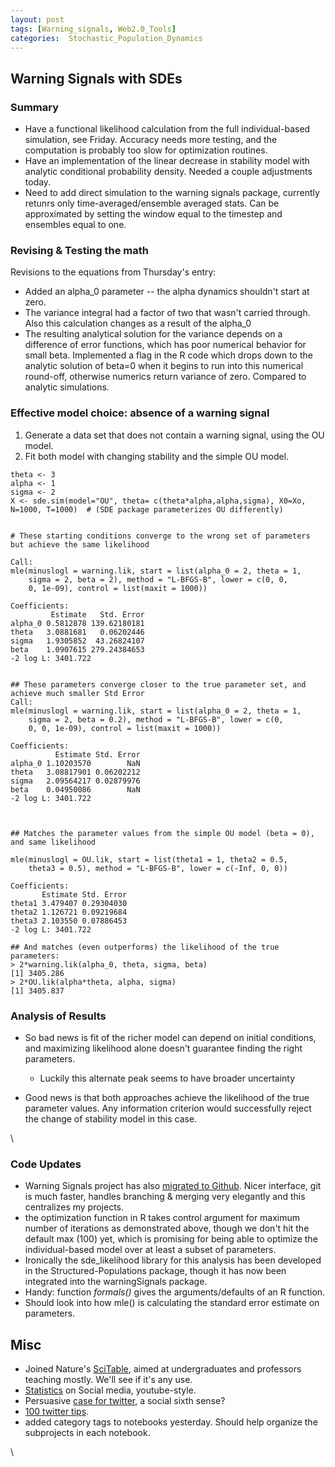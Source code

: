 ```yaml
---
layout: post
tags: [Warning_signals, Web2.0_Tools]
categories:  Stochastic_Population_Dynamics
---
```






 





Warning Signals with SDEs
-------------------------

### Summary

-   Have a functional likelihood calculation from the full
    individual-based simulation, see Friday. Accuracy needs more
    testing, and the computation is probably too slow for optimization
    routines.
-   Have an implementation of the linear decrease in stability model
    with analytic conditional probability density. Needed a couple
    adjustments today.
-   Need to add direct simulation to the warning signals package,
    currently retunrs only time-averaged/ensemble averaged stats. Can be
    approximated by setting the window equal to the timestep and
    ensembles equal to one.

### Revising & Testing the math

Revisions to the equations from Thursday's entry:

-   Added an alpha\_0 parameter -- the alpha dynamics shouldn't start at
    zero.
-   The variance integral had a factor of two that wasn't carried
    through. Also this calculation changes as a result of the alpha\_0
-   The resulting analytical solution for the variance depends on a
    difference of error functions, which has poor numerical behavior for
    small beta. Implemented a flag in the R code which drops down to the
    analytic solution of beta=0 when it begins to run into this
    numerical round-off, otherwise numerics return variance of zero.
    Compared to analytic simulations.

### Effective model choice: absence of a warning signal

1.  Generate a data set that does not contain a warning signal, using
    the OU model.
2.  Fit both model with changing stability and the simple OU model.

~~~~ {.de1}
theta <- 3
alpha <- 1
sigma <- 2
X <- sde.sim(model="OU", theta= c(theta*alpha,alpha,sigma), X0=Xo, N=1000, T=1000)  # (SDE package parameterizes OU differently)
 
 
# These starting conditions converge to the wrong set of parameters but achieve the same likelihood
 
Call:
mle(minuslogl = warning.lik, start = list(alpha_0 = 2, theta = 1, 
    sigma = 2, beta = 2), method = "L-BFGS-B", lower = c(0, 0, 
    0, 1e-09), control = list(maxit = 1000))
 
Coefficients:
         Estimate   Std. Error
alpha_0 0.5812878 139.62180181
theta   3.0881681   0.06202446
sigma   1.9305852  43.26824107
beta    1.0907615 279.24384653
-2 log L: 3401.722 
 
 
## These parameters converge closer to the true parameter set, and achieve much smaller Std Error
Call:
mle(minuslogl = warning.lik, start = list(alpha_0 = 2, theta = 1, 
    sigma = 2, beta = 0.2), method = "L-BFGS-B", lower = c(0, 
    0, 0, 1e-09), control = list(maxit = 1000))
 
Coefficients:
          Estimate Std. Error
alpha_0 1.10203570        NaN
theta   3.08817901 0.06202212
sigma   2.09564217 0.02879976
beta    0.04950086        NaN
-2 log L: 3401.722 
 
 
 
## Matches the parameter values from the simple OU model (beta = 0), and same likelihood
 
mle(minuslogl = OU.lik, start = list(theta1 = 1, theta2 = 0.5, 
    theta3 = 0.5), method = "L-BFGS-B", lower = c(-Inf, 0, 0))
 
Coefficients:
       Estimate Std. Error
theta1 3.479407 0.29304030
theta2 1.126721 0.09219684
theta3 2.103550 0.07886453
-2 log L: 3401.722 
 
## And matches (even outperforms) the likelihood of the true parameters:
> 2*warning.lik(alpha_0, theta, sigma, beta)
[1] 3405.286
> 2*OU.lik(alpha*theta, alpha, sigma) 
[1] 3405.837
~~~~

### Analysis of Results

-   So bad news is fit of the richer model can depend on initial
    conditions, and maximizing likelihood alone doesn't guarantee
    finding the right parameters.
    -   Luckily this alternate peak seems to have broader uncertainty

-   Good news is that both approaches achieve the likelihood of the true
    parameter values. Any information criterion would successfully
    reject the change of stability model in this case.

\

### Code Updates

-   Warning Signals project has also [migrated to
    Github](http://github.com/cboettig/warningSignals "http://github.com/cboettig/warningSignals").
    Nicer interface, git is much faster, handles branching & merging
    very elegantly and this centralizes my projects.
-   the optimization function in R takes control argument for maximum
    number of iterations as demonstrated above, though we don't hit the
    default max (100) yet, which is promising for being able to optimize
    the individual-based model over at least a subset of parameters.
-   Ironically the sde\_likelihood library for this analysis has been
    developed in the Structured-Populations package, though it has now
    been integrated into the warningSignals package.
-   Handy: function *formals()* gives the arguments/defaults of an R
    function.
-   Should look into how mle() is calculating the standard error
    estimate on parameters.

Misc
----

-   Joined Nature's
    [SciTable](http://www.nature.com/scitable "http://www.nature.com/scitable"),
    aimed at undergraduates and professors teaching mostly. We'll see if
    it's any use.
-   [Statistics](http://www.youtube.com/watch?v=lFZ0z5Fm-Ng "http://www.youtube.com/watch?v=lFZ0z5Fm-Ng")
    on Social media, youtube-style.
-   Persuasive [case for
    twitter](http://www.wired.com/techbiz/media/magazine/15-07/st_thompson "http://www.wired.com/techbiz/media/magazine/15-07/st_thompson"),
    a social sixth sense?
-   [100 twitter
    tips](http://www.bestcollegesonline.com/blog/2009/07/21/100-serious-twitter-tips-for-academics/ "http://www.bestcollegesonline.com/blog/2009/07/21/100-serious-twitter-tips-for-academics/").
-   added category tags to notebooks yesterday. Should help organize the
    subprojects in each notebook.

\

